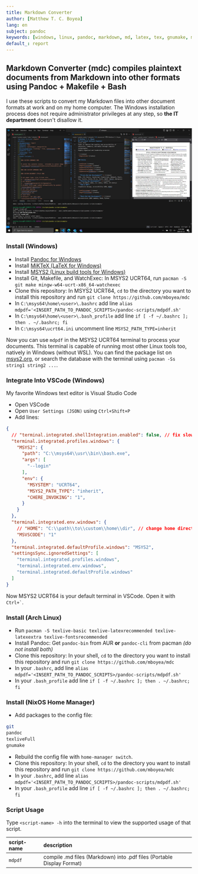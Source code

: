 ```yaml
---
title: Markdown Converter
author: [Matthew T. C. Boyea]
lang: en
subject: pandoc
keywords: [windows, linux, pandoc, markdown, md, latex, tex, gnumake, makefile, pdf, scripts]
default_: report
---
```

## Markdown Converter (mdc) compiles plaintext documents from Markdown into other formats using Pandoc + Makefile + Bash

I use these scripts to convert my Markdown files into other document formats at work and on my home computer.
The Windows installation process does not require administrator privileges at any step, so **the IT department** doesn't disallow it.

![Screenshot of the resume example in a VSCode workspace.](./data/imgs/vscode-workspace-example-resume.jpg)

### Install (Windows)

- Install [Pandoc for Windows](https://github.com/jgm/pandoc/releases/)
- Install [MiKTeX (LaTeX for Windows)](https://miktex.org/download)
- Install [MSYS2 (Linux build tools for Windows)](https://www.msys2.org/)
- Install Git, Makefile, and WatchExec: In MSYS2 UCRT64, run `pacman -S git make mingw-w64-ucrt-x86_64-watchexec`
- Clone this repository: In MSYS2 UCRT64, `cd` to the directory you want to install this repository and run `git clone https://github.com/mboyea/mdc`
- In `C:\msys64\home\<user>\.bashrc` add line `alias mdpdf='<INSERT_PATH_TO_PANDOC_SCRIPTS>/pandoc-scripts/mdpdf.sh'`
- In `C:\msys64\home\<user>\.bash_profile` add line `if [ -f ~/.bashrc ]; then . ~/.bashrc; fi`
- In `C:\msys64\ucrt64.ini` uncomment line `MSYS2_PATH_TYPE=inherit`

Now you can use `mdpdf` in the MSYS2 UCRT64 terminal to process your documents.
This terminal is capable of running most other Linux tools too, natively in Windows (without WSL).
You can find the package list on [msys2.org](https://packages.msys2.org/package/), or search the database with the terminal using `pacman -Ss string1 string2 ...`.

### Integrate Into VSCode (Windows)

My favorite Windows text editor is Visual Studio Code

- Open VSCode
- Open `User Settings (JSON)` using `Ctrl+Shift+P`
- Add lines:

```json
{
  // "terminal.integrated.shellIntegration.enabled": false, // fix slow terminals
  "terminal.integrated.profiles.windows": {
    "MSYS2": {
      "path": "C:\\msys64\\usr\\bin\\bash.exe",
      "args": [
        "--login"
      ],
      "env": {
        "MSYSTEM": "UCRT64",
        "MSYS2_PATH_TYPE": "inherit",
        "CHERE_INVOKING": "1",
      }
    }
  },
  "terminal.integrated.env.windows": {
    // "HOME": "C:\\path\\to\\custom\\home\\dir", // change home directory
    "MSVSCODE": "1"
  },
  "terminal.integrated.defaultProfile.windows": "MSYS2",
  "settingsSync.ignoredSettings": [
    "terminal.integrated.profiles.windows",
    "terminal.integrated.env.windows",
    "terminal.integrated.defaultProfile.windows"
  ]
}
```

Now MSYS2 UCRT64 is your default terminal in VSCode.
Open it with `` Ctrl+` ``.

### Install (Arch Linux)

- Run `pacman -S texlive-basic texlive-latexrecommended texlive-latexextra texlive-fontsrecommended`
- Install Pandoc: Get `pandoc-bin` from AUR **or** `pandoc-cli` from pacman *(do not install both)*
- Clone this repository: In your shell, `cd` to the directory you want to install this repository and run `git clone https://github.com/mboyea/mdc`
- In your `.bashrc`, add line `alias mdpdf='<INSERT_PATH_TO_PANDOC_SCRIPTS>/pandoc-scripts/mdpdf.sh'`
- In your `.bash_profile` add line `if [ -f ~/.bashrc ]; then . ~/.bashrc; fi`

### Install (NixOS Home Manager)

- Add packages to the config file:

```sh
git
pandoc
texliveFull
gnumake
```

- Rebuild the config file with `home-manager switch`.
- Clone this repository: In your shell, `cd` to the directory you want to install this repository and run `git clone https://github.com/mboyea/mdc`
- In your `.bashrc`, add line `alias mdpdf='<INSERT_PATH_TO_PANDOC_SCRIPTS>/pandoc-scripts/mdpdf.sh'`
- In your `.bash_profile` add line `if [ -f ~/.bashrc ]; then . ~/.bashrc; fi`

### Script Usage

Type `<script-name> -h` into the terminal to view the supported usage of that script.

| script-name | description |
|:----------- |:----------- |
| `mdpdf` | compile .md files (Markdown) into .pdf files (Portable Display Format) |
